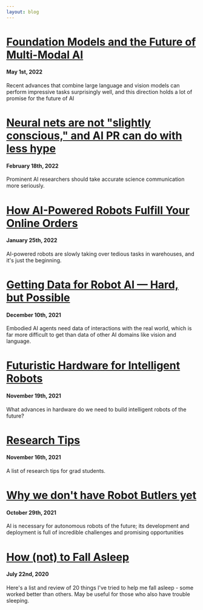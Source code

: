 ```yaml
---
layout: blog
---
```


# [Foundation Models and the Future of Multi-Modal AI](https://lastweekin.ai/p/multi-modal-ai)

#### May 1st, 2022

Recent advances that combine large language and vision models can perform impressive tasks surprisingly well, and this direction holds a lot of promise for the future of AI

# [Neural nets are not "slightly conscious," and AI PR can do with less hype](https://lastweekin.ai/p/conscious-ai)

#### February 18th, 2022

Prominent AI researchers should take accurate science communication more seriously.

# [How AI-Powered Robots Fulfill Your Online Orders](https://lastweekin.ai/p/robot-picking)

#### January 25th, 2022

AI-powered robots are slowly taking over tedious tasks in warehouses, and it's just the beginning.

# [Getting Data for Robot AI — Hard, but Possible](https://lastweekin.ai/p/robot-data)

#### December 10th, 2021

Embodied AI agents need data of interactions with the real world, which is far more difficult to get than data of other AI domains like vision and language.

# [Futuristic Hardware for Intelligent Robots](https://lastweekin.ai/p/robot-hardware)

#### November 19th, 2021

What advances in hardware do we need to build intelligent robots of the future?

# [Research Tips](./2021-11-16-research-tips)

#### November 16th, 2021

A list of research tips for grad students.

# [Why we don't have Robot Butlers yet](https://lastweekin.ai/p/robot-butlers)

#### October 29th, 2021

AI is necessary for autonomous robots of the future; its development and deployment is full of incredible challenges and promising opportunities

# [How (not) to Fall Asleep](./2020-07-22-sleep)

#### July 22nd, 2020

Here's a list and review of 20 things I've tried to help me fall asleep - some worked better than others. May be useful for those who also have trouble sleeping.
